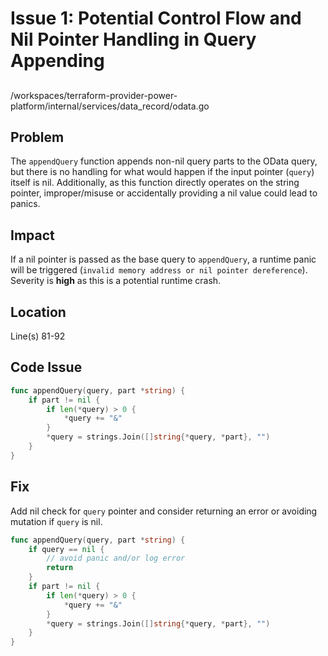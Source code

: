 # Issue 1: Potential Control Flow and Nil Pointer Handling in Query Appending

##

/workspaces/terraform-provider-power-platform/internal/services/data_record/odata.go

## Problem

The `appendQuery` function appends non-nil query parts to the OData query, but there is no handling for what would happen if the input pointer (`query`) itself is nil. Additionally, as this function directly operates on the string pointer, improper/misuse or accidentally providing a nil value could lead to panics. 

## Impact

If a nil pointer is passed as the base query to `appendQuery`, a runtime panic will be triggered (`invalid memory address or nil pointer dereference`). Severity is **high** as this is a potential runtime crash.

## Location

Line(s) 81-92

## Code Issue

```go
func appendQuery(query, part *string) {
	if part != nil {
		if len(*query) > 0 {
			*query += "&"
		}
		*query = strings.Join([]string{*query, *part}, "")
	}
}
```

## Fix

Add nil check for `query` pointer and consider returning an error or avoiding mutation if `query` is nil.

```go
func appendQuery(query, part *string) {
	if query == nil {
		// avoid panic and/or log error
		return
	}
	if part != nil {
		if len(*query) > 0 {
			*query += "&"
		}
		*query = strings.Join([]string{*query, *part}, "")
	}
}
```
